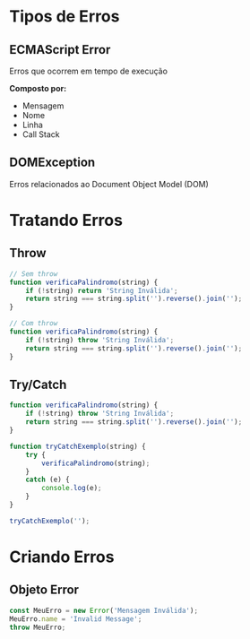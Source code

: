 # Tipos de Erros
## ECMAScript Error
Erros que ocorrem em tempo de execução

**Composto por:**
- Mensagem
- Nome
- Linha
- Call Stack 

## DOMException
Erros relacionados ao Document Object Model (DOM)

# Tratando Erros

## Throw
``` Javascript
// Sem throw
function verificaPalindromo(string) {
    if (!string) return 'String Inválida';
    return string === string.split('').reverse().join('');
}

// Com throw
function verificaPalindromo(string) {
    if (!string) throw 'String Inválida';
    return string === string.split('').reverse().join('');
}
```

## Try/Catch
``` Javascript
function verificaPalindromo(string) {
    if (!string) throw 'String Inválida';
    return string === string.split('').reverse().join('');
}

function tryCatchExemplo(string) {
    try {
        verificaPalindromo(string);
    }
    catch (e) {
        console.log(e);
    }
}

tryCatchExemplo('');
```

# Criando Erros 

## Objeto Error

``` Javascript
const MeuErro = new Error('Mensagem Inválida');
MeuErro.name = 'Invalid Message';
throw MeuErro;
```